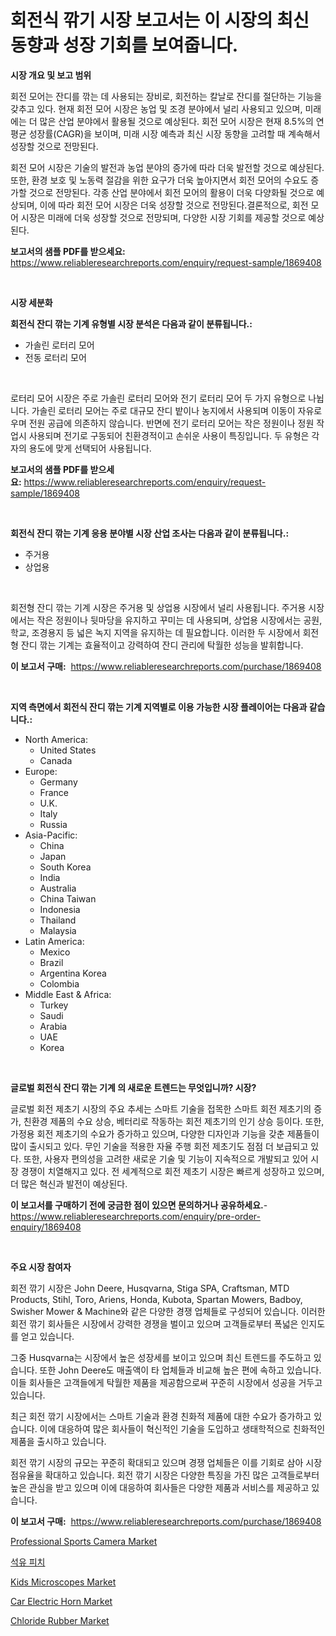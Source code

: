 <p><h1>회전식 깎기 시장 보고서는 이 시장의 최신 동향과 성장 기회를 보여줍니다.</h1></p><p><strong>시장 개요 및 보고 범위</strong></p>
<p><p>회전 모어는 잔디를 깎는 데 사용되는 장비로, 회전하는 칼날로 잔디를 절단하는 기능을 갖추고 있다. 현재 회전 모어 시장은 농업 및 조경 분야에서 널리 사용되고 있으며, 미래에는 더 많은 산업 분야에서 활용될 것으로 예상된다. 회전 모어 시장은 현재 8.5%의 연평균 성장률(CAGR)을 보이며, 미래 시장 예측과 최신 시장 동향을 고려할 때 계속해서 성장할 것으로 전망된다.</p><p>회전 모어 시장은 기술의 발전과 농업 분야의 증가에 따라 더욱 발전할 것으로 예상된다. 또한, 환경 보호 및 노동력 절감을 위한 요구가 더욱 높아지면서 회전 모어의 수요도 증가할 것으로 전망된다. 각종 산업 분야에서 회전 모어의 활용이 더욱 다양화될 것으로 예상되며, 이에 따라 회전 모어 시장은 더욱 성장할 것으로 전망된다.결론적으로, 회전 모어 시장은 미래에 더욱 성장할 것으로 전망되며, 다양한 시장 기회를 제공할 것으로 예상된다.</p></p>
<p><strong>보고서의 샘플 PDF를 받으세요:</strong> <a href="https://www.reliableresearchreports.com/enquiry/request-sample/1869408">https://www.reliableresearchreports.com/enquiry/request-sample/1869408</a></p>
<p>&nbsp;</p>
<p><strong>시장 세분화</strong></p>
<p><strong>회전식 잔디 깎는 기계 유형별 시장 분석은 다음과 같이 분류됩니다.:</strong></p>
<p><ul><li>가솔린 로터리 모어</li><li>전동 로터리 모어</li></ul></p>
<p>&nbsp;</p>
<p><p>로터리 모어 시장은 주로 가솔린 로터리 모어와 전기 로터리 모어 두 가지 유형으로 나뉩니다. 가솔린 로터리 모어는 주로 대규모 잔디 밭이나 농지에서 사용되며 이동이 자유로우며 전원 공급에 의존하지 않습니다. 반면에 전기 로터리 모어는 작은 정원이나 정원 작업시 사용되며 전기로 구동되어 친환경적이고 손쉬운 사용이 특징입니다. 두 유형은 각자의 용도에 맞게 선택되어 사용됩니다.</p></p>
<p><strong>보고서의 샘플 PDF를 받으세요:</strong>&nbsp;<a href="https://www.reliableresearchreports.com/enquiry/request-sample/1869408">https://www.reliableresearchreports.com/enquiry/request-sample/1869408</a></p>
<p>&nbsp;</p>
<p><strong> 회전식 잔디 깎는 기계 응용 분야별 시장 산업 조사는 다음과 같이 분류됩니다.:</strong></p>
<p><ul><li>주거용</li><li>상업용</li></ul></p>
<p>&nbsp;</p>
<p><p>회전형 잔디 깎는 기계 시장은 주거용 및 상업용 시장에서 널리 사용됩니다. 주거용 시장에서는 작은 정원이나 뒷마당을 유지하고 꾸미는 데 사용되며, 상업용 시장에서는 공원, 학교, 조경용지 등 넓은 녹지 지역을 유지하는 데 필요합니다. 이러한 두 시장에서 회전형 잔디 깎는 기계는 효율적이고 강력하여 잔디 관리에 탁월한 성능을 발휘합니다. </p></p>
<p><strong>이 보고서 구매:</strong>&nbsp; <a href="https://www.reliableresearchreports.com/purchase/1869408">https://www.reliableresearchreports.com/purchase/1869408</a></p>
<p>&nbsp;</p>
<p><strong>지역 측면에서 회전식 잔디 깎는 기계 지역별로 이용 가능한 시장 플레이어는 다음과 같습니다.:</strong></p>
<p><ul>
    <li>
        North America:
        <ul>
            <li>United States</li>
            <li>Canada</li>
        </ul>
    </li>
    <li>
        Europe:
        <ul>
            <li>Germany</li>
            <li>France</li>
            <li>U.K.</li>
            <li>Italy</li>
            <li>Russia</li>
        </ul>
    </li>
    <li>
        Asia-Pacific:
        <ul>
            <li>China</li>
            <li>Japan</li>
            <li>South Korea</li>
            <li>India</li>
            <li>Australia</li>
            <li>China Taiwan</li>
            <li>Indonesia</li>
            <li>Thailand</li>
            <li>Malaysia</li>
        </ul>
    </li>
    <li>
        Latin America:
        <ul>
            <li>Mexico</li>
            <li>Brazil</li>
            <li>Argentina Korea</li>
            <li>Colombia</li>
        </ul>
    </li>
    <li>
        Middle East & Africa:
        <ul>
            <li>Turkey</li>
            <li>Saudi</li>
            <li>Arabia</li>
            <li>UAE</li>
            <li>Korea</li>
        </ul>
    </li>
    </ul></p>
<p>&nbsp;</p>
<p><strong>글로벌 회전식 잔디 깎는 기계 의 새로운 트렌드는 무엇입니까? 시장?</strong></p>
<p><p>글로벌 회전 제초기 시장의 주요 추세는 스마트 기술을 접목한 스마트 회전 제초기의 증가, 친환경 제품의 수요 상승, 베터리로 작동하는 회전 제초기의 인기 상승 등이다. 또한, 가정용 회전 제초기의 수요가 증가하고 있으며, 다양한 디자인과 기능을 갖춘 제품들이 많이 출시되고 있다. 무인 기술을 적용한 자율 주행 회전 제초기도 점점 더 보급되고 있다. 또한, 사용자 편의성을 고려한 새로운 기술 및 기능이 지속적으로 개발되고 있어 시장 경쟁이 치열해지고 있다. 전 세계적으로 회전 제초기 시장은 빠르게 성장하고 있으며, 더 많은 혁신과 발전이 예상된다.</p></p>
<p><strong>이 보고서를 구매하기 전에 궁금한 점이 있으면 문의하거나 공유하세요.</strong>- <a href="https://www.reliableresearchreports.com/enquiry/pre-order-enquiry/1869408">https://www.reliableresearchreports.com/enquiry/pre-order-enquiry/1869408</a></p>
<p>&nbsp;</p>
<p><strong>주요 시장 참여자</strong></p>
<p><p>회전 깎기 시장은 John Deere, Husqvarna, Stiga SPA, Craftsman, MTD Products, Stihl, Toro, Ariens, Honda, Kubota, Spartan Mowers, Badboy, Swisher Mower & Machine와 같은 다양한 경쟁 업체들로 구성되어 있습니다. 이러한 회전 깎기 회사들은 시장에서 강력한 경쟁을 벌이고 있으며 고객들로부터 폭넓은 인지도를 얻고 있습니다.</p><p>그중 Husqvarna는 시장에서 높은 성장세를 보이고 있으며 최신 트렌드를 주도하고 있습니다. 또한 John Deere도 매출액이 타 업체들과 비교해 높은 편에 속하고 있습니다. 이들 회사들은 고객들에게 탁월한 제품을 제공함으로써 꾸준히 시장에서 성공을 거두고 있습니다.</p><p>최근 회전 깎기 시장에서는 스마트 기술과 환경 친화적 제품에 대한 수요가 증가하고 있습니다. 이에 대응하여 많은 회사들이 혁신적인 기술을 도입하고 생태학적으로 친화적인 제품을 출시하고 있습니다. </p><p>회전 깎기 시장의 규모는 꾸준히 확대되고 있으며 경쟁 업체들은 이를 기회로 삼아 시장 점유율을 확대하고 있습니다. 회전 깎기 시장은 다양한 특징을 가진 많은 고객들로부터 높은 관심을 받고 있으며 이에 대응하여 회사들은 다양한 제품과 서비스를 제공하고 있습니다.</p></p>
<p><strong>이 보고서 구매:</strong>&nbsp;&nbsp;<a href="https://www.reliableresearchreports.com/purchase/1869408">https://www.reliableresearchreports.com/purchase/1869408</a></p>
<p><p><a href="https://github.com/sofayahoo2023/Market-Research-Report-List-3/blob/main/professional-sports-camera-market.md">Professional Sports Camera Market</a></p><p><a href="https://github.com/vss5505pa7z1p/Market-Research-Report-List-1/blob/main/59453143244.md">석유 피치</a></p><p><a href="https://issuu.com/reportprime-2/docs/kids-microscopes-market-size-2030.pptx">Kids Microscopes Market</a></p><p><a href="https://silk-columnist-571.notion.site/Car-Electric-Horn-Market-with-the-goal-of-estimating-the-market-size-and-future-growth-potential-of--82e0b626f2014fb68f7dba63ad6bf288">Car Electric Horn Market</a></p><p><a href="https://issuu.com/reportprime-2/docs/chloride-rubber-market-size-2030.pptx">Chloride Rubber Market</a></p></p>
